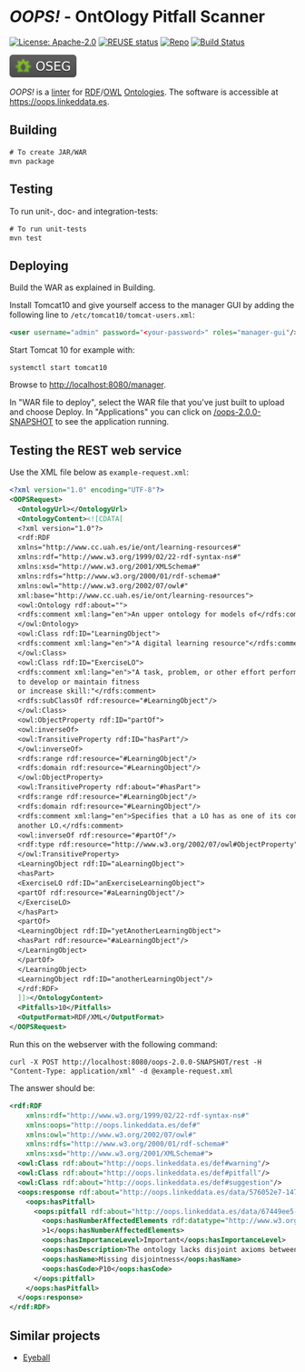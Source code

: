 <!--
SPDX-FileCopyrightText: 2025 Pieter Hijma <info@pieterhijma.net>
SPDX-FileCopyrightText: 2025 Robin Vobruba <hoijui.quaero@gmail.com>

SPDX-License-Identifier: Apache-2.0
-->

# _OOPS!_ - OntOlogy Pitfall Scanner

[![License: Apache-2.0](
    https://img.shields.io/badge/License-Apache--2.0-blue.svg)](
    LICENSE.txt)
[![REUSE status](
    https://api.reuse.software/badge/github.com/oeg-upm/OOPS)](
    https://api.reuse.software/info/github.com/oeg-upm/OOPS)
[![Repo](
    https://img.shields.io/badge/Repo-GitHub-555555&logo=github.svg)](
    https://github.com/oeg-upm/OOPS)
[![Build Status](
    https://github.com/oeg-upm/OOPS/workflows/build/badge.svg)](
    https://github.com/oeg-upm/OOPS/actions)

[![In cooperation with Open Source Ecology Germany](
    https://raw.githubusercontent.com/osegermany/tiny-files/master/res/media/img/badge-oseg.svg)](
    https://opensourceecology.de)

_OOPS!_ is a [linter] for [RDF]/[OWL] [Ontologies][Ontology].  The software is accessible at <https://oops.linkeddata.es>.

## Building

```shell
# To create JAR/WAR
mvn package
```

## Testing

To run unit-, doc- and integration-tests:

```shell
# To run unit-tests
mvn test
```

## Deploying

Build the WAR as explained in Building.

Install Tomcat10 and give yourself access to the manager GUI by adding the
following line to `/etc/tomcat10/tomcat-users.xml`:

```xml
<user username="admin" password="<your-password>" roles="manager-gui"/>
```

Start Tomcat 10 for example with:

```shell
systemctl start tomcat10
```

Browse to <http://localhost:8080/manager>.

In "WAR file to deploy", select the WAR file that you've just built to upload
and choose Deploy.  In "Applications" you can click on
[/oops-2.0.0-SNAPSHOT](http://localhost:8080/oops-2.0.0-SNAPSHOT/) to see the
application running.

## Testing the REST web service

Use the XML file below as `example-request.xml`:

```xml
<?xml version="1.0" encoding="UTF-8"?>
<OOPSRequest>
  <OntologyUrl></OntologyUrl>
  <OntologyContent><![CDATA[
  <?xml version="1.0"?>
  <rdf:RDF
  xmlns="http://www.cc.uah.es/ie/ont/learning-resources#"
  xmlns:rdf="http://www.w3.org/1999/02/22-rdf-syntax-ns#"
  xmlns:xsd="http://www.w3.org/2001/XMLSchema#"
  xmlns:rdfs="http://www.w3.org/2000/01/rdf-schema#"
  xmlns:owl="http://www.w3.org/2002/07/owl#"
  xml:base="http://www.cc.uah.es/ie/ont/learning-resources">
  <owl:Ontology rdf:about="">
  <rdfs:comment xml:lang="en">An upper ontology for models of</rdfs:comment>
  </owl:Ontology>
  <owl:Class rdf:ID="LearningObject">
  <rdfs:comment xml:lang="en">"A digital learning resource"</rdfs:comment>
  </owl:Class>
  <owl:Class rdf:ID="ExerciseLO">
  <rdfs:comment xml:lang="en">"A task, problem, or other effort performed
  to develop or maintain fitness 
  or increase skill:"</rdfs:comment>
  <rdfs:subClassOf rdf:resource="#LearningObject"/>
  </owl:Class>
  <owl:ObjectProperty rdf:ID="partOf">
  <owl:inverseOf>
  <owl:TransitiveProperty rdf:ID="hasPart"/>
  </owl:inverseOf>
  <rdfs:range rdf:resource="#LearningObject"/>
  <rdfs:domain rdf:resource="#LearningObject"/>
  </owl:ObjectProperty>
  <owl:TransitiveProperty rdf:about="#hasPart">
  <rdfs:range rdf:resource="#LearningObject"/>
  <rdfs:domain rdf:resource="#LearningObject"/>
  <rdfs:comment xml:lang="en">Specifies that a LO has as one of its constituent
  another LO.</rdfs:comment>
  <owl:inverseOf rdf:resource="#partOf"/>
  <rdf:type rdf:resource="http://www.w3.org/2002/07/owl#ObjectProperty"/>
  </owl:TransitiveProperty>
  <LearningObject rdf:ID="aLearningObject">
  <hasPart>
  <ExerciseLO rdf:ID="anExerciseLearningObject">
  <partOf rdf:resource="#aLearningObject"/>
  </ExerciseLO>
  </hasPart>
  <partOf>
  <LearningObject rdf:ID="yetAnotherLearningObject">
  <hasPart rdf:resource="#aLearningObject"/>
  </LearningObject>
  </partOf>
  </LearningObject>
  <LearningObject rdf:ID="anotherLearningObject"/>
  </rdf:RDF>
  ]]></OntologyContent>
  <Pitfalls>10</Pitfalls>
  <OutputFormat>RDF/XML</OutputFormat>
</OOPSRequest>
```

Run this on the webserver with the following command:

```shell
curl -X POST http://localhost:8080/oops-2.0.0-SNAPSHOT/rest -H "Content-Type: application/xml" -d @example-request.xml
```

The answer should be:

```xml
<rdf:RDF
    xmlns:rdf="http://www.w3.org/1999/02/22-rdf-syntax-ns#"
    xmlns:oops="http://oops.linkeddata.es/def#"
    xmlns:owl="http://www.w3.org/2002/07/owl#"
    xmlns:rdfs="http://www.w3.org/2000/01/rdf-schema#"
    xmlns:xsd="http://www.w3.org/2001/XMLSchema#">
  <owl:Class rdf:about="http://oops.linkeddata.es/def#warning"/>
  <owl:Class rdf:about="http://oops.linkeddata.es/def#pitfall"/>
  <owl:Class rdf:about="http://oops.linkeddata.es/def#suggestion"/>
  <oops:response rdf:about="http://oops.linkeddata.es/data/576052e7-1475-47da-a959-0c2cb334a08a">
    <oops:hasPitfall>
      <oops:pitfall rdf:about="http://oops.linkeddata.es/data/67449ee5-b7fe-4ea1-9601-ce3c43c72218">
        <oops:hasNumberAffectedElements rdf:datatype="http://www.w3.org/2001/XMLSchema#integer"
        >1</oops:hasNumberAffectedElements>
        <oops:hasImportanceLevel>Important</oops:hasImportanceLevel>
        <oops:hasDescription>The ontology lacks disjoint axioms between classes or between properties that should be defined as disjoint. This pitfall is related with the guidelines provided in [6], [2] and [7].	</oops:hasDescription>
        <oops:hasName>Missing disjointness</oops:hasName>
        <oops:hasCode>P10</oops:hasCode>
      </oops:pitfall>
    </oops:hasPitfall>
  </oops:response>
</rdf:RDF>
```

## Similar projects

- [Eyeball]

[linter]: https://en.wikipedia.org/wiki/Lint_(software)
[Eyeball]: https://codeberg.org/elevont/eyeball
[RDF]: https://en.wikipedia.org/wiki/Resource_Description_Framework
[OWL]: https://en.wikipedia.org/wiki/Web_Ontology_Language
[Ontology]: https://en.wikipedia.org/wiki/Ontology_(information_science)
